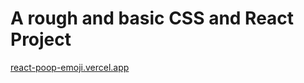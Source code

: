 # A rough and basic CSS and React Project 

[react-poop-emoji.vercel.app](react-poop-emoji.vercel.app)
